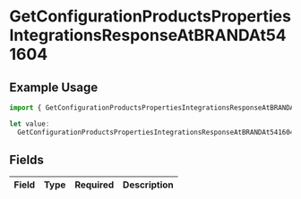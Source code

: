 # GetConfigurationProductsPropertiesIntegrationsResponseAtBRANDAt541604

## Example Usage

```typescript
import { GetConfigurationProductsPropertiesIntegrationsResponseAtBRANDAt541604 } from "@vercel/sdk/models/getconfigurationproductsop.js";

let value:
  GetConfigurationProductsPropertiesIntegrationsResponseAtBRANDAt541604 = {};
```

## Fields

| Field       | Type        | Required    | Description |
| ----------- | ----------- | ----------- | ----------- |